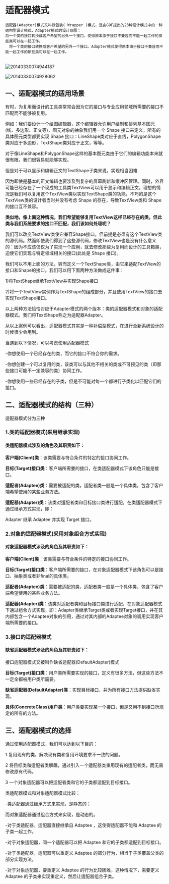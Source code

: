 # 适配器模式

```
适配器(Adapter)模式又叫做包装( Wrapper )模式，是由GOF提出的23种设计模式中的一种结构型设计模式，Adapter模式的设计意图：
将一个类的接口转换成客户希望的另外一个接口，使得原本由于接口不兼容而不能一起工作的那些类可以在一起工作。
　将一个类的接口转换成客户希望的另外一个接口。Adapter模式使得原本由于接口不兼容而不能一起工作的那些类可以在一起工作。
　
```

![20140330074944187](C:\Users\孙浩辉\Desktop\20140330074944187.jpg)

![20140330074928062](C:\Users\孙浩辉\Desktop\20140330074928062.jpg)

## 一、适配器模式的适用场景

有时，为复用而设计的工具类常常会因为它的接口与专业应用领域所需要的接口不匹配而不能够被复用。

例如：我们要设计一个绘图编辑器，这个编辑器允许用户绘制和排列基本图元(线、多边形、正文等)，图元对象的抽象我们用一个 Shape 接口来定义，所有的具体图元类型都要实现 Shape 接口：LineShape类对应于直线，PolygonShape类对应于多边形，TextShape类对应于正文，等等。

对于像LineShape和PolygonShape这样的基本图元类由于它们的编辑功能本来就很有限，我们很容易就能够实现。

但是对于可以显示和编辑正文的TextShape子类来说，实现相当困难

因为即使是基本的正文编辑也要涉及到复杂的屏幕刷新和缓冲区管理。同时，外界可能已经存在了一个现成的工具类TextView可以用于显示和编辑正文。理想的情况是我们可以复用这个TextView类以实现TextShape类的功能，不巧的是这个TextView类的设计者当时并没有考虑 Shape 的存在，导致TextView类和 Shape的接口互不兼容。

**类似地，像上面这种情况，我们希望能够复用TextView这样已经存在的类，但此类与我们系统要求的接口不匹配，我们该如何处理呢？**

我们可以改变TextView类使它兼容Shape接口，但前提是必须有这个TextView类的源代码。然而即使我们得到了这些源代码，修改TextView也是没有什么意义的：因为不应该仅仅为了实现一个应用，就去修改那些为复用而设计的工具箱类，迫使它们实现与特定领域相关的接口(此处是 Shape 接口)。

我们可以不用上面的方法，转而定义一个TextShape类，由它来适配TextView的接口和Shape的接口。我们可以用下面两种方法做成这件事：

1)将TextShape继承TextView并实现Shape接口

2)将一个TextView实例作为TextShape的组成部分，并且使用TextView的接口去实现TextShape接口。

以上两种方法恰恰对应于Adapter模式的两个版本：类的适配器模式和对象的适配器模式。我们将TextShape称之为适配器Adapter。

从以上案例可以看出，适配器模式其实是一种补偿型模式，在进行全新系统设计的时候很少会用到。

当遇到以下情况，可以考虑使用适配器模式

-你想使用一个已经存在的类，而它的接口不符合你的需求。

-你想创建一个可以复用的类，该类可以与其他不相关的类或不可预见的类（即那些接口可能不一定兼容的类）协同工作。

-你想使用一些已经存在的子类，但是不可能对每一个都进行子类化以匹配它们的接口。

## 二、适配器模式的结构（三种）

适配器模式分为三种

### 1.类的适配器模式(采用继承实现)

#### 类适配器模式涉及的角色及其职责如下：

**客户端(Client)类**：该类需要与符合条件的特定的接口协同工作。

**目标(Target)接口类**：客户端所需要的接口，在类适配器模式下该角色只能是接口。

**适配者(Adaptee)类**：需要被适配的类，适配者类一般是一个具体类，包含了客户端希望使用的某些业务方法。

**适配器(Adapter)类**：该类对适配者类和目标接口类进行适配，在类适配器模式下通过继承方式实现，即：

Adapter 继承 Adaptee 并实现 Target 接口。

### 2.对象的适配器模式(采用对象组合方式实现)

#### 对象适配器模式涉及的角色及其职责如下：

**客户端(Client)类**：该类需要与符合条件的特定的接口协同工作。

**目标(Target)接口类**：客户端所需要的接口，在对象适配器模式下该角色可以是接口、抽象类或者非final的具体类。

**适配者(Adaptee)类**：需要被适配的类，适配者类一般是一个具体类，包含了客户端希望使用的某些业务方法。

**适配器(Adapter)类**：该类对适配者类和目标接口类进行适配，在对象适配器模式下通过组合方式实现，即：Adapter类继承Target类或者实现Target接口，并在其内部包含一个Adaptee对象的引用，通过对其内部的Adaptee对象的调用实现客户端所需要的接口。　

### 3.接口的适配器模式

#### 缺省适配器模式涉及的角色及其职责如下： 

接口适配器模式又被叫作缺省适配器(DefaultAdapter)模式

**目标(Target)接口类**：用户类所需要实现的接口，定义有很多方法，但这些方法不一定全都被用户类所需要。

**缺省适配器(DefaultAdapter)类**：实现目标接口，并为所有接口方法提供缺省实现。

**具体(ConcreteClass)用户类**：用户类要实现某一个接口，但是又用不到接口所规定的所有的方法。



## 三、适配器模式的选择

通过使用适配器模式，我们可以达到以下目的：

1 复用现有的类，解决现有类和复用环境要求不一致的问题。

2 将目标类和适配者类解耦，通过引入一个适配器类重用现有的适配者类，而无需修改原有代码。

3 一个对象适配器可以把适配者类和它的子类都适配到目标接口。



类适配器模式和对象适配器模式比较：

-类适配器通过继承方式来实现，是静态的；

而对象适配器通过组合方式来实现，是动态的。



-对于类适配器，适配器直接继承自 Adaptee ，这使得适配器不能和 Adaptee 的子类一起工作。

-对于对象适配器，同一个适配器可以把 Adaptee 和它的子类都适配到目标接口。

-对于类适配器，适配器可以重定义 Adaptee 的部分行为，相当于子类覆盖父类的部分实现方法。

-对于对象适配器，要重定义 Adaptee 的行为比较困难，这种情况下，需要定义 Adaptee 的子类来实现重定义，然后让适配器组合子类。